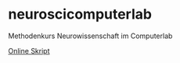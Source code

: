 # neuroscicomputerlab
Methodenkurs Neurowissenschaft im Computerlab

[Online Skript](https://kogpsy.github.io/neuroscicomplab/)
